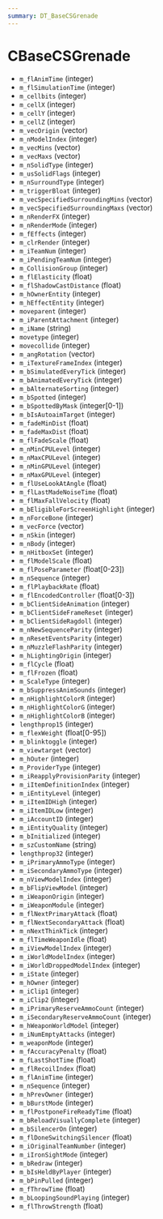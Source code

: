 ```yaml
---
summary: DT_BaseCSGrenade
---
```


# CBaseCSGrenade


* `m_flAnimTime` (integer)
* `m_flSimulationTime` (integer)
* `m_cellbits` (integer)
* `m_cellX` (integer)
* `m_cellY` (integer)
* `m_cellZ` (integer)
* `m_vecOrigin` (vector)
* `m_nModelIndex` (integer)
* `m_vecMins` (vector)
* `m_vecMaxs` (vector)
* `m_nSolidType` (integer)
* `m_usSolidFlags` (integer)
* `m_nSurroundType` (integer)
* `m_triggerBloat` (integer)
* `m_vecSpecifiedSurroundingMins` (vector)
* `m_vecSpecifiedSurroundingMaxs` (vector)
* `m_nRenderFX` (integer)
* `m_nRenderMode` (integer)
* `m_fEffects` (integer)
* `m_clrRender` (integer)
* `m_iTeamNum` (integer)
* `m_iPendingTeamNum` (integer)
* `m_CollisionGroup` (integer)
* `m_flElasticity` (float)
* `m_flShadowCastDistance` (float)
* `m_hOwnerEntity` (integer)
* `m_hEffectEntity` (integer)
* `moveparent` (integer)
* `m_iParentAttachment` (integer)
* `m_iName` (string)
* `movetype` (integer)
* `movecollide` (integer)
* `m_angRotation` (vector)
* `m_iTextureFrameIndex` (integer)
* `m_bSimulatedEveryTick` (integer)
* `m_bAnimatedEveryTick` (integer)
* `m_bAlternateSorting` (integer)
* `m_bSpotted` (integer)
* `m_bSpottedByMask` (integer[0-1])
* `m_bIsAutoaimTarget` (integer)
* `m_fadeMinDist` (float)
* `m_fadeMaxDist` (float)
* `m_flFadeScale` (float)
* `m_nMinCPULevel` (integer)
* `m_nMaxCPULevel` (integer)
* `m_nMinGPULevel` (integer)
* `m_nMaxGPULevel` (integer)
* `m_flUseLookAtAngle` (float)
* `m_flLastMadeNoiseTime` (float)
* `m_flMaxFallVelocity` (float)
* `m_bEligibleForScreenHighlight` (integer)
* `m_nForceBone` (integer)
* `m_vecForce` (vector)
* `m_nSkin` (integer)
* `m_nBody` (integer)
* `m_nHitboxSet` (integer)
* `m_flModelScale` (float)
* `m_flPoseParameter` (float[0-23])
* `m_nSequence` (integer)
* `m_flPlaybackRate` (float)
* `m_flEncodedController` (float[0-3])
* `m_bClientSideAnimation` (integer)
* `m_bClientSideFrameReset` (integer)
* `m_bClientSideRagdoll` (integer)
* `m_nNewSequenceParity` (integer)
* `m_nResetEventsParity` (integer)
* `m_nMuzzleFlashParity` (integer)
* `m_hLightingOrigin` (integer)
* `m_flCycle` (float)
* `m_flFrozen` (float)
* `m_ScaleType` (integer)
* `m_bSuppressAnimSounds` (integer)
* `m_nHighlightColorR` (integer)
* `m_nHighlightColorG` (integer)
* `m_nHighlightColorB` (integer)
* `lengthprop15` (integer)
* `m_flexWeight` (float[0-95])
* `m_blinktoggle` (integer)
* `m_viewtarget` (vector)
* `m_hOuter` (integer)
* `m_ProviderType` (integer)
* `m_iReapplyProvisionParity` (integer)
* `m_iItemDefinitionIndex` (integer)
* `m_iEntityLevel` (integer)
* `m_iItemIDHigh` (integer)
* `m_iItemIDLow` (integer)
* `m_iAccountID` (integer)
* `m_iEntityQuality` (integer)
* `m_bInitialized` (integer)
* `m_szCustomName` (string)
* `lengthprop32` (integer)
* `m_iPrimaryAmmoType` (integer)
* `m_iSecondaryAmmoType` (integer)
* `m_nViewModelIndex` (integer)
* `m_bFlipViewModel` (integer)
* `m_iWeaponOrigin` (integer)
* `m_iWeaponModule` (integer)
* `m_flNextPrimaryAttack` (float)
* `m_flNextSecondaryAttack` (float)
* `m_nNextThinkTick` (integer)
* `m_flTimeWeaponIdle` (float)
* `m_iViewModelIndex` (integer)
* `m_iWorldModelIndex` (integer)
* `m_iWorldDroppedModelIndex` (integer)
* `m_iState` (integer)
* `m_hOwner` (integer)
* `m_iClip1` (integer)
* `m_iClip2` (integer)
* `m_iPrimaryReserveAmmoCount` (integer)
* `m_iSecondaryReserveAmmoCount` (integer)
* `m_hWeaponWorldModel` (integer)
* `m_iNumEmptyAttacks` (integer)
* `m_weaponMode` (integer)
* `m_fAccuracyPenalty` (float)
* `m_fLastShotTime` (float)
* `m_flRecoilIndex` (float)
* `m_flAnimTime` (integer)
* `m_nSequence` (integer)
* `m_hPrevOwner` (integer)
* `m_bBurstMode` (integer)
* `m_flPostponeFireReadyTime` (float)
* `m_bReloadVisuallyComplete` (integer)
* `m_bSilencerOn` (integer)
* `m_flDoneSwitchingSilencer` (float)
* `m_iOriginalTeamNumber` (integer)
* `m_iIronSightMode` (integer)
* `m_bRedraw` (integer)
* `m_bIsHeldByPlayer` (integer)
* `m_bPinPulled` (integer)
* `m_fThrowTime` (float)
* `m_bLoopingSoundPlaying` (integer)
* `m_flThrowStrength` (float)
